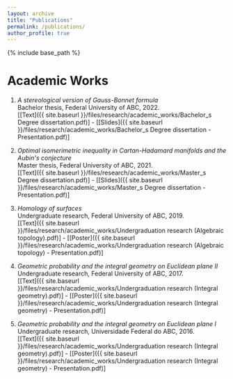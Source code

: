 ```yaml
---
layout: archive
title: "Publications"
permalink: /publications/
author_profile: true
---
```


{% include base_path %}

# Academic Works

1. _A stereological version of Gauss-Bonnet formula_<br>
Bachelor thesis, Federal University of ABC, 2022.<br>
\[[Text]({{ site.baseurl }}/files/research/academic_works/Bachelor_s Degree dissertation.pdf)\] - \[[Slides]({{ site.baseurl }}/files/research/academic_works/Bachelor_s Degree dissertation - Presentation.pdf)\]

1. _Optimal isomerimetric inequality in Cartan-Hadamard manifolds and the Aubin's conjecture_<br>
Master thesis, Federal University of ABC, 2021.<br>
\[[Text]({{ site.baseurl }}/files/research/academic_works/Master_s Degree dissertation.pdf)\] - \[[Slides]({{ site.baseurl }}/files/research/academic_works/Master_s Degree dissertation - Presentation.pdf)\]

1. _Homology of surfaces_<br>
Undergraduate research, Federal University of ABC, 2019.<br>
\[[Text]({{ site.baseurl }}/files/research/academic_works/Undergraduation research (Algebraic topology).pdf)\] - \[[Poster]({{ site.baseurl }}/files/research/academic_works/Undergraduation research (Algebraic topology) - Presentation.pdf)\]

1. _Geometric probability and the integral geometry on Euclidean plane II_<br>
Undergraduate research, Federal University of ABC, 2017.<br>
\[[Text]({{ site.baseurl }}/files/research/academic_works/Undergraduation research (Integral geometry).pdf)\] - \[[Poster]({{ site.baseurl }}/files/research/academic_works/Undergraduation research (Integral geometry) - Presentation.pdf)\]

1. _Geometric probability and the integral geometry on Euclidean plane I_<br>
Undergraduate research, Universidade Federal do ABC, 2016.<br>
\[[Text]({{ site.baseurl }}/files/research/academic_works/Undergraduation research (Integral geometry).pdf)\] - \[[Poster]({{ site.baseurl }}/files/research/academic_works/Undergraduation research (Integral geometry) - Presentation.pdf)\] 

